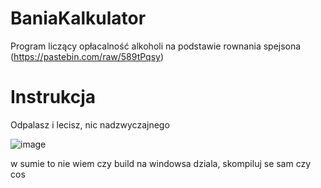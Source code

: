 # BaniaKalkulator
Program liczący opłacalność alkoholi na podstawie rownania spejsona (https://pastebin.com/raw/589tPqsy)

# Instrukcja
Odpalasz i lecisz, nic nadzwyczajnego

![image](https://cdn.discordapp.com/attachments/805826153964896276/1112382254539350076/image.png)

w sumie to nie wiem czy build na windowsa dziala, skompiluj se sam czy cos
